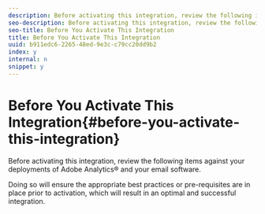 ```yaml
---
description: Before activating this integration, review the following items against your deployments of Adobe Analytics® and your email software.
seo-description: Before activating this integration, review the following items against your deployments of Adobe Analytics® and your email software.
seo-title: Before You Activate This Integration
title: Before You Activate This Integration
uuid: b911edc6-2265-48ed-9e3c-c79cc20dd9b2
index: y
internal: n
snippet: y
---
```


# Before You Activate This Integration{#before-you-activate-this-integration}

Before activating this integration, review the following items against your deployments of Adobe Analytics® and your email software.

Doing so will ensure the appropriate best practices or pre-requisites are in place prior to activation, which will result in an optimal and successful integration. 
